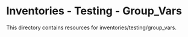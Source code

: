 # Inventories - Testing - Group_Vars

This directory contains resources for inventories/testing/group_vars.
